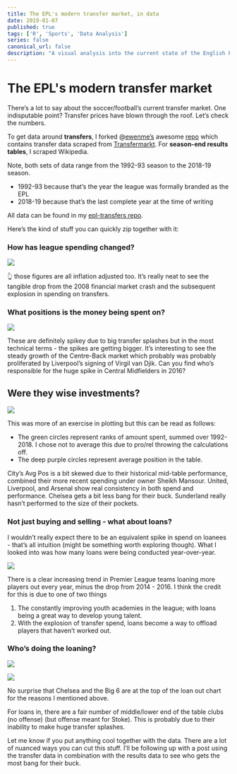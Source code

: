 ```yaml
---
title: The EPL's modern transfer market, in data
date: 2019-01-07
published: true
tags: ['R', 'Sports', 'Data Analysis']
series: false
canonical_url: false
description: "A visual analysis into the current state of the English Premier League's transfer market."
---
```



# The EPL's modern transfer market

There’s a lot to say about the soccer/football’s current transfer
market. One indisputable point? Transfer prices have blown through the
roof. Let’s check the numbers.

To get data around **transfers**, I forked
@[ewenme’s](https://github.com/ewenme) awesome
[repo](https://github.com/ewenme/transfers) which contains transfer data
scraped from [Transfermarkt](https://www.transfermarkt.co.uk/). For
**season-end results tables**, I scraped Wikipedia.

Note, both sets of data range from the 1992-93 season to the 2018-19
season.

-   1992-93 because that’s the year the league was formally branded as
    the EPL
-   2018-19 because that’s the last complete year at the time of writing

All data can be found in my [epl-transfers
repo](https://github.com/delafields/data-projects/tree/master/epl-transfers).

Here’s the kind of stuff you can quickly zip together with it:

### How has league spending changed?

![](./images/total_spend_YoY.png)

👆 those figures are all inflation adjusted too. It’s really neat to see
the tangible drop from the 2008 financial market crash and the
subsequent explosion in spending on transfers.

### What positions is the money being spent on?

![](./images/position_spend_YoY.png)

These are definitely spikey due to big transfer splashes but in the most
technical terms - the spikes are getting bigger. It’s interesting to see
the steady growth of the Centre-Back market which probably was probably
proliferated by Liverpool’s signing of Virgil van Djik. Can you find
who’s responsible for the huge spike in Central Midfielders in 2016?

Were they wise investments?
---------------------------

![](./images/spend_vs_rank.png)

This was more of an exercise in plotting but this can be read as
follows:

-   The green circles represent ranks of amount spent, summed over
    1992-2018. I chose not to average this due to pro/rel throwing the calculations off.
-   The deep purple circles represent average position in the table.

City’s Avg Pos is a bit skewed due to their historical mid-table
performance, combined their more recent spending under owner Sheikh
Mansour. United, Liverpool, and Arsenal show real consistency in both
spend and performance. Chelsea gets a bit less bang for their buck.
Sunderland really hasn’t performed to the size of their pockets.

### Not just buying and selling - what about loans?

I wouldn’t really expect there to be an equivalent spike in spend on
loanees - that’s all intuition (might be something worth exploring
though). What I looked into was how many loans were being conducted
year-over-year.

![](./images/loans_YoY.png)

There is a clear increasing trend in Premier League teams loaning more
players out every year, minus the drop from 2014 - 2016. I think the
credit for this is due to one of two things

1.  The constantly improving youth academies in the league; with loans
    being a great way to develop young talent.
2.  With the explosion of transfer spend, loans become a way to offload
    players that haven’t worked out.

### Who’s doing the loaning?

![](./images/loans_per_team.png)

![](./images/loans_by_movementNteam.png)

No surprise that Chelsea and the Big 6 are at the top of the loan out
chart for the reasons I mentioned above.

For loans in, there are a fair number of middle/lower end of the table
clubs (no offense) (but offense meant for Stoke). This is probably due
to their inability to make huge transfer splashes.

Let me know if you put anything cool together with the data. There are a
lot of nuanced ways you can cut this stuff. I’ll be following up with a
post using the transfer data in combination with the results data to see
who gets the most bang for their buck.